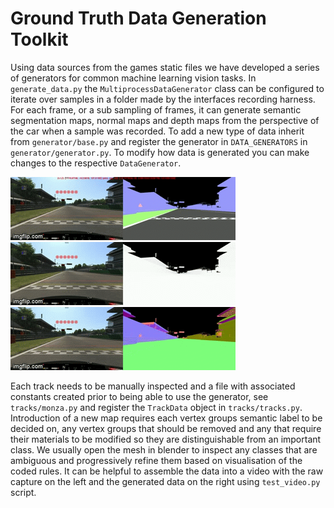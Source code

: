 # Ground Truth Data Generation Toolkit
Using data sources from the games static files we have developed a series of generators for common machine learning vision tasks.
In `generate_data.py` the `MultiprocessDataGenerator` class can be configured to iterate over samples in a folder made by the interfaces recording harness.
For each frame, or a sub sampling of frames, it can generate semantic segmentation maps, normal maps and depth maps from the perspective of the car when a sample was recorded.
To add a new type of data inherit from `generator/base.py` and register the generator in `DATA_GENERATORS` in `generator/generator.py`.
To modify how data is generated you can make changes to the respective `DataGenerator`.

![semantics](../../../imgs/semantic-maps.gif)
![depth](../../../imgs/depth-maps.gif)
![normals](../../../imgs/normal-maps.gif)

Each track needs to be manually inspected and a file with associated constants created prior to being able to use the generator, see `tracks/monza.py` and register the `TrackData` object in `tracks/tracks.py`.
Introduction of a new map requires each vertex groups semantic label to be decided on, any vertex groups that should be removed and any that require their materials to be modified so they are distinguishable from an important class.
We usually open the mesh in blender to inspect any classes that are ambiguous and progressively refine them based on visualisation of the coded rules.
It can be helpful to assemble the data into a video with the raw capture on the left and the generated data on the right using `test_video.py` script.